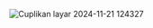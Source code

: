 ![Cuplikan layar 2024-11-21 124327](https://github.com/user-attachments/assets/fd6040c3-a1f3-4c55-b006-2c410d8722ae)
